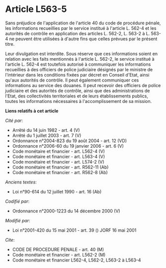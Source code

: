 # Article L563-5

Sans préjudice de l'application de l'article 40 du code de procédure pénale, les informations recueillies par le service
institué à l'article L. 562-4 et les autorités de contrôle en application des articles L. 562-2, L. 563-2 à L. 563-4 ne
peuvent être utilisées à d'autre fins que celles prévues par le présent titre.

Leur divulgation est interdite. Sous réserve que ces informations soient en relation avec les faits mentionnés à l'article L.
562-2, le service institué à l'article L. 562-4 est toutefois autorisé à communiquer les informations recueillies à des
officiers de police judiciaire désignés par le ministre de l'intérieur dans les conditions fixées par décret en Conseil
d'Etat, ainsi qu'aux autorités de contrôle. Il peut également communiquer ces informations au service des douanes. Il peut
recevoir des officiers de police judiciaire et des autorités de contrôle, ainsi que des administrations de l'Etat, des
collectivités territoriales et de leurs établissements publics, toutes les informations nécessaires à l'accomplissement de sa
mission.

**Liens relatifs à cet article**

_Cité par_:

  - Arrêté du 14 juin 1982 - art. 4 (V)
  - Arrêté du 1 juillet 2003 - art. 7 (V)
  - Ordonnance n°2004-823 du 19 août 2004 - art. 12 (VD)
  - Ordonnance n°2006-60 du 19 janvier 2006 - art. 6 (V)
  - Code monétaire et financier - art. L562-4 (V)
  - Code monétaire et financier - art. L563-4 (V)
  - Code monétaire et financier - art. L574-2 (V)
  - Code monétaire et financier - art. R562-11 (Ab)
  - Code monétaire et financier - art. R562-8 (Ab)

_Anciens textes_:

  - Loi n°90-614 du 12 juillet 1990 - art. 16 (Ab)

_Codifié par_:

  - Ordonnance n°2000-1223 du 14 décembre 2000 (V)

_Modifié par_:

  - Loi n°2001-420 du 15 mai 2001 - art. 39 () JORF 16 mai 2001

_Cite_:

  - CODE DE PROCEDURE PENALE - art. 40 (M)
  - Code monétaire et financier - art. L562-2 (M)
  - Code monétaire et financier L562-4, L562-2, L563-2 à L563-4
